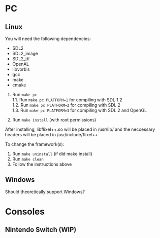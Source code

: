 # PC
## Linux
You will need the following dependencies:
- SDL2
- SDL2_image
- SDL2_ttf
- OpenAL
- libvorbis
- gcc
- make
- cmake

1. Run ``make pc``   
    1.1. Run ``make pc PLATFORM=1`` for compiling with SDL 1.2  
    1.2. Run ``make pc PLATFORM=2`` for compiling with SDL 2  
    1.3. Run ``make pc PLATFORM=3`` for compiling with SDL 2 and OpenGL

2. Run ``make install`` (with root permissions)

After installing, libflixel++.so will be placed in /usr/lib/ and the neccessary headers will be placed in /usr/include/flixel++

To change the framework(s):
1. Run ``make uninstall`` (if did make install)
2. Run ``make clean``
3. Follow the instructions above

## Windows
Should theoretically support Windows?

# Consoles
## Nintendo Switch (WIP)
